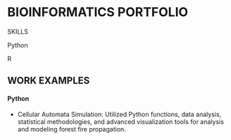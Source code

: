 # BIOINFORMATICS PORTFOLIO

 SKILLS

Python

R

## WORK EXAMPLES

#### Python
* Cellular Automata Simulation: Utilized Python functions, data analysis, statistical methodologies, and advanced visualization tools for analysis and modeling forest fire propagation.


